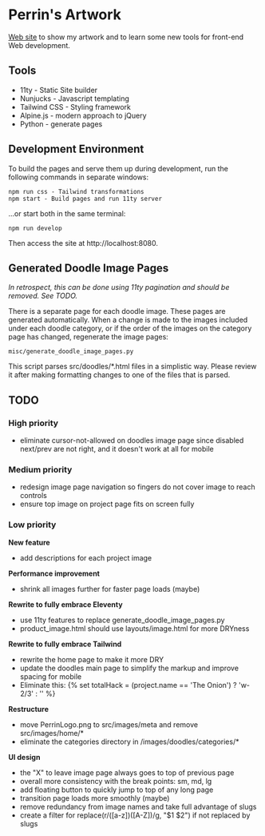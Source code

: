 # Perrin's Artwork

[Web site](https://psamuels00.github.io/artwork/)
to show my artwork and to learn some new tools for front-end Web development.


## Tools

- 11ty - Static Site builder
- Nunjucks - Javascript templating
- Tailwind CSS - Styling framework
- Alpine.js - modern approach to jQuery
- Python - generate pages


## Development Environment

To build the pages and serve them up during development, run the following commands in separate windows:

    npm run css - Tailwind transformations
    npm start - Build pages and run 11ty server

...or start both in the same terminal:

    npm run develop

Then access the site at http://localhost:8080.

## Generated Doodle Image Pages

_In retrospect, this can be done using 11ty pagination and should be removed.  See TODO._

There is a separate page for each doodle image.  These pages are generated automatically.
When a change is made to the images included under each doodle category, or if the order
of the images on the category page has changed, regenerate the image pages:

    misc/generate_doodle_image_pages.py

This script parses src/doodles/\*.html files in a simplistic way.  Please review it
after making formatting changes to one of the files that is parsed.


## TODO

### High priority
- eliminate cursor-not-allowed on doodles image page since disabled next/prev
  are not right, and it doesn't work at all for mobile

### Medium priority
- redesign image page navigation so fingers do not cover image to reach controls
- ensure top image on project page fits on screen fully

### Low priority

**New feature**
- add descriptions for each project image

**Performance improvement**
- shrink all images further for faster page loads (maybe)

**Rewrite to fully embrace Eleventy**
- use 11ty features to replace generate_doodle_image_pages.py
- product_image.html should use layouts/image.html for more DRYness

**Rewrite to fully embrace Tailwind**
- rewrite the home page to make it more DRY
- update the doodles main page to simplify the markup and improve spacing for mobile
- Eliminate this: {% set totalHack = (project.name == 'The Onion') ? 'w-2/3' : '' %}

**Restructure**
- move PerrinLogo.png to src/images/meta and remove src/images/home/*
- eliminate the categories directory in /images/doodles/categories/*

**UI design**
- the "X" to leave image page always goes to top of previous page
- overall more consistency with the break points: sm, md, lg
- add floating button to quickly jump to top of any long page
- transition page loads more smoothly (maybe)
- remove redundancy from image names and take full advantage of slugs
- create a filter for replace(r/([a-z])([A-Z])/g, "$1 $2") if not replaced by slugs
